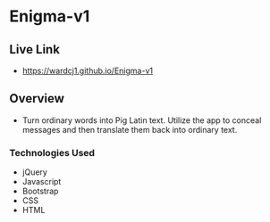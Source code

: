 # Enigma-v1

## Live Link
 - https://wardcj1.github.io/Enigma-v1

## Overview

* Turn ordinary words into Pig Latin text. Utilize the app to conceal messages and then translate them back into ordinary text. 

### Technologies Used

* jQuery
* Javascript
* Bootstrap
* CSS
* HTML